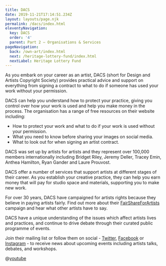 ```yaml
---
title: DACS
date: 2019-11-21T17:14:51.234Z
layout: layouts/page.njk
permalink: /dacs/index.html
eleventyNavigation:
  key: DACS
  order: '4'
  parent: Part 2 – Organisations & Services
pageNavigation:
  back: /own-art/index.html
  next: /heritage-lottery-fund/index.html
  nextLabel: Heritage Lottery Fund
---
```

As you embark on your career as an artist, DACS (short for Design and Artists Copyright Society) provides practical advice and support on everything from signing a contract to what to do if someone has used your work without your permission. 

DACS can help you understand how to protect your practice, giving you control over how your work is used and help you make money in the process. The organisation has a range of free resources on their website including:

* How to protect your work and what to do if your work is used without your permission.
* What you need to know before sharing your images on social media. 
* What to look out for when signing an artist contract.

DACS was set up by artists for artists and they represent over 100,000 members internationally including Bridget Riley, Jeremy Deller, Tracey Emin, Anthea Hamilton, Ryan Gander and Laure Prouvost. 

DACS offer a number of services that support artists at different stages of their career. As you establish your creative practice, they can help you earn money that will pay for studio space and materials, supporting you to make new work.

For over 30 years, DACS have campaigned for artists rights because they believe in paying artists fairly. Find out more about their [FairShareForArtists](https://fairshareforartists.org/) campaign and hear what other artists have to say.

DACS have a unique understanding of the issues which affect artists lives and practices, and continue to drive debate through their curated public programme of events.

Join their mailing list or follow them on social - [Twitter](http://twitter.com/@DACSforArtists), [Facebook](https://www.facebook.com/DACSforArtists) or [Instagram](http://instagram.com/@DACSforArtists) - to receive news about upcoming events including artists talks, debates, and workshops.

@[youtube](w72p9h4zJkw "Fair Share For Artists: In the artists' words")
